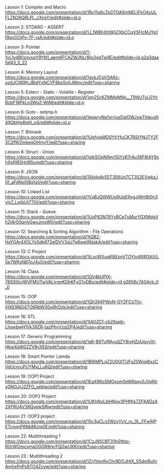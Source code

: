 Lesson 1: Compiler and Macro
https://docs.google.com/presentation/d/1Rv11q6cZpD7OASmNELIFkO4uULFLZN26QRLPL_cXnsY/edit#slide=id.p

Lesson 2: STDARG - ASSERT     
https://docs.google.com/presentation/d/1J_1WBhX0t90ZXbCCqV5FlcMJYp1f9qxOOjPv-7F-rsA/edit#slide=id.p

Lesson 3: Pointer        
https://docs.google.com/presentation/d/1-1vL1ydB0zsysqY9YN1_aem6FCAZWJNLrBjo3ggTw9E/edit#slide=id.g2a3daafaf43_0_22

Lesson 4: Memory Layout                        
https://docs.google.com/presentation/d/1gckJCpVSA6z-ozdJCll69fcJBjdYxNCVF8bsSv0JMmc/edit?usp=sharing

Lesson 5: Extern - Static - Volatile - Register     
https://docs.google.com/presentation/d/1qn25cKZMMsMNn__T9WJTyLGYnBzbF18PkLn3WoZ-WtM/edit#slide=id.p

Lesson 6: Goto - setjmp.h         
https://docs.google.com/presentation/d/1epwryNe1xrrjueDalGWJxwThleugfi49QbHg4tsH_o4/edit#slide=id.p

Lesson 7: Bitmask      
https://docs.google.com/presentation/d/1UefvipMD0YtiYfuCK7RSIYNJTY2F3C2fWZmbeqOHmyY/edit?usp=sharing

Lesson 8: Struct - Union     
https://docs.google.com/presentation/d/1gIkSOpN9eyfSiYzR7r4u38F8IAY9shXsIfiRSHrl85o/edit?usp=sharing

Lesson 9: JSON   
https://docs.google.com/presentation/d/1SkldoAr55T358UnTCT352EVwkzJ0f_aFdNs0tBzIjzI/edit?usp=sharing

Lesson 10: Linked List  
https://docs.google.com/presentation/d/1VxBJQt9WUg9UqE9vgJjWrt8t0n3yIs7_LxiibUt77GI/edit?usp=sharing

Lesson 11: Stack - Queue  
https://docs.google.com/presentation/d/1UoP83N78YvBCe7uMurYGXMdgVh2l4rG0qnhGwvJmxW0/edit?usp=sharing

Lesson 12: Searching & Sorting Algorithm - File Operations  
https://docs.google.com/presentation/d/1tQBZ-HsYGAr4XOLYsSdk872eIDVV3sUTe6weiIRdskA/edit?usp=sharing

Lesson 13: C Project  
https://docs.google.com/presentation/d/1tLxcWXuqK8XznVTOYlo4fIlR3AlVL5e7WKsN87oJ4u0/edit?usp=sharing

Lesson 14: Class  
https://docs.google.com/presentation/d/1QV4bUPIX-76SSI0cjWVFMUTwVALlcgnKDhKFvO1vDBo/edit#slide=id.g2656c7404cb_0_0

Lesson 15: OOP  
https://docs.google.com/presentation/d/1Qh394PWoN-GY2FCUTni-jHXE9NO4TO6RbW30xiRrOzk/edit?usp=sharing

Lesson 16: STL   
https://docs.google.com/presentation/d/1tAOZCf-cb28spb-LhswbwH1Vk39ZR-tazPhvVzqj2P4/edit?usp=sharing

Lesson 17: Generic Programming  
https://docs.google.com/presentation/d/1aR-B9TufMyuQZY8ivHZoUpvy0l-HkwXd4I0ZZV8yXE8/edit?usp=sharing

Lesson 18: Smart Pointer Lamda    
https://docs.google.com/presentation/d/1B9iMPLqZ2U0OITUFsZ0Wxq6xzCVdUcnruPUYMxLLu6Q/edit?usp=sharing

Lesson 19: OOP1 Project  
https://docs.google.com/presentation/d/1EaX9KoSMOxsm0eW6sey0JVqRIrxGNGJrJ2ZFO_xeblw/edit?usp=sharing

Lesson 20: OOP2 Project   
https://docs.google.com/presentation/d/1UKhNoLblHNoy3PHfKk7ZFKADzA2XFRU4V3KQyewSlKw/edit?usp=sharing

Lesson 21: OOP3 project   
https://docs.google.com/presentation/d/15c3qCLn2WzvYvV_ro_3L_FFwRjPETcnqnP6NbMUrq0E/edit?usp=sharing

Lesson 22: Multithreading 1   
https://docs.google.com/presentation/d/1CzJ95CBT31hGfbto-ROrWOmcvmaGGGR9rkrFQGwUKKI/edit?usp=sharing

Lesson 23 : Multithreading 2   
https://docs.google.com/presentation/d/1Zn1VevRxChr9DOJHIX_S5dmRufnAmhxPnPs9TO4Zcyw/edit?usp=sharing